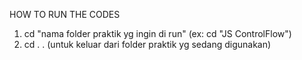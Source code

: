 HOW TO RUN THE CODES

1. cd "nama folder praktik yg ingin di run" (ex: cd "JS ControlFlow")
2. cd . . (untuk keluar dari folder praktik yg sedang digunakan)

